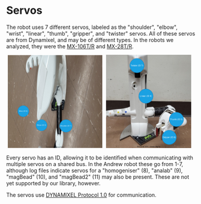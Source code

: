 # Servos
The robot uses 7 different servos, labeled as the "shoulder", "elbow", "wrist", "linear", "thumb", "gripper", and "twister" servos. All of these servos are from Dynamixel, and may be of different types. In the robots we analyzed, they were the [MX-106T/R](https://emanual.robotis.com/docs/en/dxl/mx/mx-106/) and [MX-28T/R](https://emanual.robotis.com/docs/en/dxl/mx/mx-28/).


<img src="images/servo_top_view.svg" style="width: 50%;
margin-left: 0.25em;
margin-right: 0.25em;"/>
<img src="images/servo_side_view.svg" style="width: 45%;
margin-left: 0.25em;
margin-right: 0.25em;"/>


Every servo has an ID, allowing it to be identified when communicating with multiple servos on a shared bus. In the Andrew robot these go from 1-7, although log files indicate servos for a "homogeniser" (8), "analab" (9), "magBead" (10), and "magBead2" (11) may also be present. These are not yet supported by our library, however.

The servos use [DYNAMIXEL Protocol 1.0](https://emanual.robotis.com/docs/en/dxl/protocol1/) for communication.
